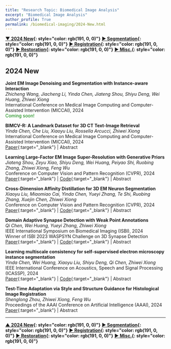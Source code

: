 ```yaml
---
title: "Research Topic: Biomedical Image Analysis"
excerpt: "Biomedical Image Analysis"
author_profile: True
permalink: /biomedical-imaging/2024-New.html
---
```


**[▼ 2024 New](/biomedical-imaging/2024-New){: style="color: rgb(191, 0, 0)"}**
**[▶ Segmentation](/biomedical-imaging/segmentation){: style="color: rgb(191, 0, 0)"}**
**[▶ Registration](/biomedical-imaging/registration){: style="color: rgb(191, 0, 0)"}**
**[▶ Restoration](/biomedical-imaging/restoration){: style="color: rgb(191, 0, 0)"}**
**[▶ Misc.](/biomedical-imaging/misc){: style="color: rgb(191, 0, 0)"}**

## 2024 New

**Joint EM Image Denoising and Segmentation with Instance-aware Interaction** <br>
_Zhicheng Wang, Jiacheng Li, Yinda Chen, Jiateng Shou, Shiyu Deng, Wei Huang, Zhiwei Xiong_ <br>
<span><pub> International Conference on Medical Image Computing and Computer-Assisted Intervention (MICCAI), 2024</pub></span> <br>
<span style="color: green;"><span style="color: green;">Coming soon! </span> </span>

**BIMCV-R: A Landmark Dataset for 3D CT Text-Image Retrieval** <br>
_Yinda Chen, Che Liu, Xiaoyu Liu, Rossella Arcucci, Zhiwei Xiong_ <br>
<span><pub> International Conference on Medical Image Computing and Computer-Assisted Intervention (MICCAI), 2024</pub></span> <br>
[Paper](https://arxiv.org/abs/2403.15992){:target="\_blank"} |
<a onclick='expandABS("Yinda_micai24")'> Abstract </a>

<div style="display: none;" class=abs id="Yinda_micai24"><br>
The burgeoning integration of 3D medical imaging into healthcare has led to a substantial increase in the workload of medical professionals. To assist clinicians in their diagnostic processes and alleviate their workload, the development of a robust system for retrieving similar case studies presents a viable solution. While the concept holds great promise, the field of 3D medical text-image retrieval is currently limited by the absence of robust evaluation benchmarks and curated datasets. To remedy this, our study presents a groundbreaking dataset, BIMCV-R (This dataset will be released upon acceptance.), which includes an extensive collection of 8,069 3D CT volumes, encompassing over 2 million slices, paired with their respective radiological reports. Expanding upon the foundational work of our dataset, we craft a retrieval strategy, MedFinder. This approach employs a dual-stream network architecture, harnessing the potential of large language models to advance the field of medical image retrieval beyond existing text-image retrieval solutions. It marks our preliminary step towards developing a system capable of facilitating text-to-image, image-to-text, and keyword-based retrieval tasks.
</div>

**Learning Large-Factor EM Image Super-Resolution with Generative Priors** <br>
_Jiateng Shou, Zeyu Xiao, Shiyu Deng, Wei Huang, Peiyao Shi, Ruobing Zhang, Zhiwei Xiong, Feng Wu_ <br>
<span><pub> Conference on Computer Vision and Pattern Recognition (CVPR), 2024</pub></span> <br>
[Paper](https://openaccess.thecvf.com/content/CVPR2024/papers/Shou_Learning_Large-Factor_EM_Image_Super-Resolution_with_Generative_Priors_CVPR_2024_paper.pdf){:target="\_blank"} |
[Code](https://github.com/jtshou/GPEMSR){:target="\_blank"} |
<a onclick='expandABS("Jiateng_cvpr24")'> Abstract </a>

<div style="display: none;" class=abs id="Jiateng_cvpr24"><br>
As the mainstream technique for capturing images of biological specimens at nanometer resolution electron microscopy (EM) is extremely time-consuming for scanning wide field-of-view (FOV) specimens. In this paper we investigate a challenging task of large-factor EM image super-resolution (EMSR) which holds great promise for reducing scanning time relaxing acquisition conditions and expanding imaging FOV. By exploiting the repetitive structures and volumetric coherence of EM images we propose the first generative learning-based framework for large-factor EMSR. Specifically motivated by the predictability of repetitive structures and textures in EM images we first learn a discrete codebook in the latent space to represent high-resolution (HR) cell-specific priors and a latent vector indexer to map low-resolution (LR) EM images to their corresponding latent vectors in a generative manner. By incorporating the generative cell-specific priors from HR EM images through a multi-scale prior fusion module we then deploy multi-image feature alignment and fusion to further exploit the inter-section coherence in the volumetric EM data. Extensive experiments demonstrate that our proposed framework outperforms advanced single-image and video super-resolution methods for 8x and 16x EMSR (ie with 64 times and 256 times less data acquired respectively) achieving superior visual reconstruction quality and downstream segmentation accuracy on benchmark EM datasets. Code is available at https://github. com/jtshou/GPEMSR.
</div>

**Cross-Dimension Affinity Distillation for 3D EM Neuron Segmentation** <br>
_Xiaoyu Liu, Miaomiao Cai, Yinda Chen, Yueyi Zhang, Te Shi, Ruobing Zhang, Xuejin Chen, Zhiwei Xiong_ <br>
<span><pub> Conference on Computer Vision and Pattern Recognition (CVPR), 2024</pub></span> <br>
[Paper](https://openaccess.thecvf.com/content/CVPR2024/papers/Liu_Cross-Dimension_Affinity_Distillation_for_3D_EM_Neuron_Segmentation_CVPR_2024_paper.pdf){:target="\_blank"} |
[Code](https://github.com/liuxy1103/CAD){:target="\_blank"} |
<a onclick='expandABS("Xiaoyu_cvpr24")'> Abstract </a>

<div style="display: none;" class=abs id="Xiaoyu_cvpr24"><br>
Accurate 3D neuron segmentation from electron microscopy (EM) volumes is crucial for neuroscience research. However the complex neuron morphology often leads to over-merge and over-segmentation results. Recent advancements utilize 3D CNNs to predict a 3D affinity map with improved accuracy but suffer from two challenges: high computational cost and limited input size especially for practical deployment for large-scale EM volumes. To address these challenges we propose a novel method to leverage lightweight 2D CNNs for efficient neuron segmentation. Our method employs a 2D Y-shape network to generate two embedding maps from adjacent 2D sections which are then converted into an affinity map by measuring their embedding distance. While the 2D network better captures pixel dependencies inside sections with larger input sizes it overlooks inter-section dependencies. To overcome this we introduce a cross-dimension affinity distillation (CAD) strategy that transfers inter-section dependency knowledge from a 3D teacher network to the 2D student network by ensuring consistency between their output affinity maps. Additionally we design a feature grafting interaction (FGI) module to enhance knowledge transfer by grafting embedding maps from the 2D student onto those from the 3D teacher. Extensive experiments on multiple EM neuron segmentation datasets including a newly built one by ourselves demonstrate that our method achieves superior performance over state-of-the-art methods with only 1/20 inference latency.
</div>

**Domain Adaptive Synapse Detection with Weak Point Annotations** <br>
_Qi Chen, Wei Huang, Yueyi Zhang, Zhiwei Xiong_ <br>
<span><pub> IEEE International Symposium on Biomedical Imaging (ISBI), 2024</pub></span> <br>
<span><highlighted>Winner</highlighted> of ISBI 2023 WASPSYN Challenge on 3D Synapse Detection<span> <br>
[Paper](https://arxiv.org/abs/2308.16461){:target="\_blank"} |
[Code](https://github.com/qic999/AdaSyn){:target="\_blank"} |
<a onclick='expandABS("Qi_ISBI24")'> Abstract </a>

<div style="display: none;" class=abs id="Qi_ISBI24"><br>
The development of learning-based methods has greatly improved the detection of synapses from electron microscopy (EM) images. However, training a model for each dataset is time-consuming and requires extensive annotations. Additionally, it is difficult to apply a learned model to data from different brain regions due to variations in data distributions. In this paper, we present AdaSyn, a two-stage segmentation-based framework for domain adaptive synapse detection with weak point annotations. In the first stage, we address the detection problem by utilizing a segmentation-based pipeline to obtain synaptic instance masks. In the second stage, we improve model generalizability on target data by regenerating square masks to get high-quality pseudo labels. Benefiting from our high-accuracy detection results, we introduce the distance nearest principle to match paired pre-synapses and post-synapses. In the WASPSYN challenge at ISBI 2023, our method ranks the 1st place.
</div>

**Learning multiscale consistency for self-supervised electron microscopy instance segmentation** <br>
_Yinda Chen, Wei Huang, Xiaoyu Liu, Shiyu Deng, Qi Chen, Zhiwei Xiong_ <br>
<span><pub>IEEE International Conference on Acoustics, Speech and Signal Processing (ICASSP), 2024</pub></span> <br>
[Paper](https://ieeexplore.ieee.org/document/10446055){:target="\_blank"} |
[Code](https://github.com/ydchen0806/MS-Con-EM-Seg){:target="\_blank"} |
<a onclick='expandABS("Yinda_icassp")'> Abstract </a>

<div style="display: none;" class=abs id="Yinda_icassp"><br>
Instance segmentation in electron microscopy (EM) volumes poses a significant challenge due to the complex morphology of instances and insufficient annotations. Self-supervised learning has recently emerged as a promising solution, enabling the acquisition of prior knowledge of cellular tissue structures that are essential for EM instance segmentation. However, existing pretraining methods often lack the ability to capture complex visual patterns and relationships between voxels, which results in the acquired prior knowledge being insufficient for downstream EM analysis tasks. In this paper, we propose a novel pretraining framework that leverages multiscale visual representations to capture both voxel-level and feature-level consistency in EM volumes. Specifically, our framework enforces voxel-level consistency between the outputs of a Siamese network by a reconstruction function, and incorporates a cross-attention mechanism for soft feature matching to achieve fine-grained feature-level consistency. Moreover, we propose a contrastive learning scheme on the feature pyramid to extract discriminative features across multiple scales. We extensively pretrain our method on four large-scale EM datasets, achieving promising performance improvements in representative tasks of neuron and mitochondria instance segmentation.
</div>

**Test-Time Adaptation via Style and Structure Guidance for Histological Image Registration** <br>
_Shenglong Zhou, Zhiwei Xiong, Feng Wu_ <br>
<span><pub> Proceedings of the AAAI Conference on Artificial Intelligence (AAAI), 2024</pub></span> <br>
[Paper](https://ojs.aaai.org/index.php/AAAI/article/view/28601){:target="\_blank"} |
<a onclick='expandABS("Shenglong_aaai24")'> Abstract </a>

<div style="display: none;" class=abs id="Shenglong_aaai24"><br>
Image registration plays a crucial role in histological image analysis, encompassing tasks like multi-modality fusion and disease grading. Traditional registration methods optimize objective functions for each image pair, yielding reliable accuracy but demanding heavy inference burdens. Recently, learning-based registration methods utilize networks to learn the optimization process during training and apply a one-step forward process during testing. While these methods offer promising registration performance with reduced inference time, they remain sensitive to appearance variances and local structure changes commonly encountered in histological image registration scenarios. In this paper, for the first time, we propose a novel test-time adaptation method for histological image registration, aiming to improve the generalization ability of learning-based methods. Specifically, we design two operations, style guidance and shape guidance, for the test-time adaptation process. The former leverages style representations encoded by feature statistics to address the issue of appearance variances, while the latter incorporates shape representations encoded by HOG features to improve registration accuracy in regions with structural changes. Furthermore, we consider the continuity of the model during the test-time adaptation process. Different from the previous methods initialized by a given trained model, we introduce a smoothing strategy to leverage historical models for better generalization. We conduct experiments with several representative learning-based backbones on the public histological dataset, demonstrating the superior registration performance of our test-time adaptation method.
</div>

---

**[▲ 2024 New](/biomedical-imaging/2024-New){: style="color: rgb(191, 0, 0)"}**
**[▶ Segmentation](/biomedical-imaging/segmentation){: style="color: rgb(191, 0, 0)"}**
**[▶ Registration](/biomedical-imaging/registration){: style="color: rgb(191, 0, 0)"}**
**[▶ Restoration](/biomedical-imaging/restoration){: style="color: rgb(191, 0, 0)"}**
**[▶ Misc.](/biomedical-imaging/misc){: style="color: rgb(191, 0, 0)"}**
